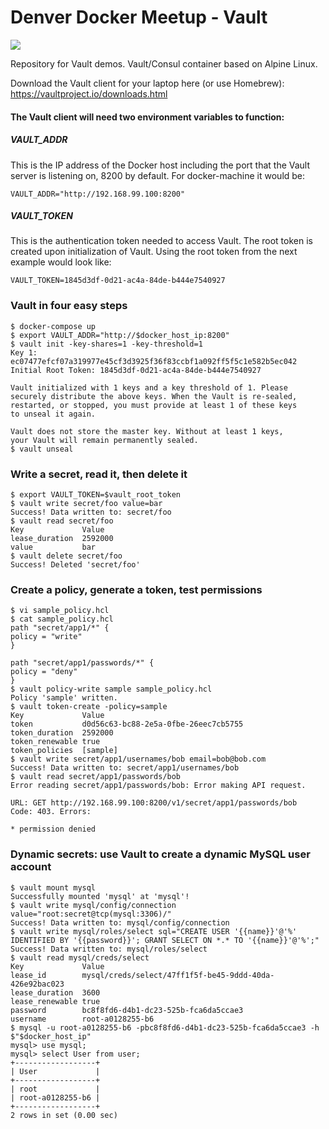 # Denver Docker Meetup - Vault

[![](https://badge.imagelayers.io/tyauvil/alpine-vault-consul:latest.svg)](https://imagelayers.io/?images=tyauvil/alpine-vault-consul:latest 'Get your own badge on imagelayers.io')

Repository for Vault demos. Vault/Consul container based on Alpine Linux.

Download the Vault client for your laptop here (or use Homebrew):
https://vaultproject.io/downloads.html

#### The Vault client will need two environment variables to function:
##### VAULT_ADDR
This is the IP address of the Docker host including the port that the Vault server is listening on, 8200 by default. For docker-machine it would be:

    VAULT_ADDR="http://192.168.99.100:8200"

##### VAULT_TOKEN
This is the authentication token needed to access Vault. The root token is created upon initialization of Vault. Using the root token from the next example would look like:

    VAULT_TOKEN=1845d3df-0d21-ac4a-84de-b444e7540927

### Vault in four easy steps
    $ docker-compose up
    $ export VAULT_ADDR="http://$docker_host_ip:8200"
    $ vault init -key-shares=1 -key-threshold=1
    Key 1: ec07477efcf07a319977e45cf3d3925f36f83ccbf1a092ff5f5c1e582b5ec042
    Initial Root Token: 1845d3df-0d21-ac4a-84de-b444e7540927

    Vault initialized with 1 keys and a key threshold of 1. Please
    securely distribute the above keys. When the Vault is re-sealed,
    restarted, or stopped, you must provide at least 1 of these keys
    to unseal it again.

    Vault does not store the master key. Without at least 1 keys,
    your Vault will remain permanently sealed.
    $ vault unseal

### Write a secret, read it, then delete it

    $ export VAULT_TOKEN=$vault_root_token
    $ vault write secret/foo value=bar
    Success! Data written to: secret/foo
    $ vault read secret/foo
    Key           	Value
    lease_duration	2592000
    value         	bar
    $ vault delete secret/foo
    Success! Deleted 'secret/foo'

### Create a policy, generate a token, test permissions

    $ vi sample_policy.hcl
    $ cat sample_policy.hcl
    path "secret/app1/*" {
    policy = "write"
    }

    path "secret/app1/passwords/*" {
    policy = "deny"
    }
    $ vault policy-write sample sample_policy.hcl
    Policy 'sample' written.
    $ vault token-create -policy=sample
    Key            	Value
    token          	d0d56c63-bc88-2e5a-0fbe-26eec7cb5755
    token_duration 	2592000
    token_renewable	true
    token_policies 	[sample]    
    $ vault write secret/app1/usernames/bob email=bob@bob.com
    Success! Data written to: secret/app1/usernames/bob
    $ vault read secret/app1/passwords/bob
    Error reading secret/app1/passwords/bob: Error making API request.

    URL: GET http://192.168.99.100:8200/v1/secret/app1/passwords/bob
    Code: 403. Errors:

    * permission denied

### Dynamic secrets: use Vault to create a dynamic MySQL user account

    $ vault mount mysql
    Successfully mounted 'mysql' at 'mysql'!
    $ vault write mysql/config/connection value="root:secret@tcp(mysql:3306)/"
    Success! Data written to: mysql/config/connection
    $ vault write mysql/roles/select sql="CREATE USER '{{name}}'@'%' IDENTIFIED BY '{{password}}'; GRANT SELECT ON *.* TO '{{name}}'@'%';"
    Success! Data written to: mysql/roles/select
    $ vault read mysql/creds/select
    Key            	Value
    lease_id       	mysql/creds/select/47ff1f5f-be45-9ddd-40da-426e92bac023
    lease_duration 	3600
    lease_renewable	true
    password       	bc8f8fd6-d4b1-dc23-525b-fca6da5ccae3
    username       	root-a0128255-b6
    $ mysql -u root-a0128255-b6 -pbc8f8fd6-d4b1-dc23-525b-fca6da5ccae3 -h $"$docker_host_ip"
    mysql> use mysql;
    mysql> select User from user;
    +------------------+
    | User             |
    +------------------+
    | root             |
    | root-a0128255-b6 |
    +------------------+
    2 rows in set (0.00 sec)
